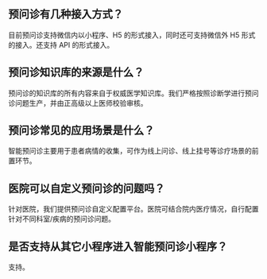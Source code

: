 [](id:Q1)
## 预问诊有几种接入方式？
目前预问诊支持微信内以小程序、H5 的形式接入，同时还可支持微信外 H5 形式的接入。还支持 API 的形式接入。

[](id:Q2)
## 预问诊知识库的来源是什么？
预问诊的知识库的所有内容来自于权威医学知识库。我们严格按照诊断学进行预问诊问题生产，并由正高级以上医师校验审核。

[](id:Q3)
## 预问诊常见的应用场景是什么？
智能预问诊主要用于患者病情的收集，可作为线上问诊、线上挂号等诊疗场景的前置环节。

[](id:Q4)
## 医院可以自定义预问诊的问题吗？
针对医院，我们提供预问诊自定义配置平台。医院可结合院内医疗情况，自行配置针对不同科室/疾病的预问诊问题。

[](id:Q5)
## 是否支持从其它小程序进入智能预问诊小程序？
支持。
